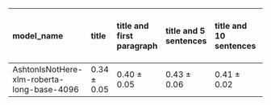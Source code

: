 | model_name                                 | title           | title and first paragraph   | title and 5 sentences   | title and 10 sentences   | title and first sentence each paragraph   | raw text            |
|:-------------------------------------------|:----------------|:----------------------------|:------------------------|:-------------------------|:------------------------------------------|:--------------------|
| AshtonIsNotHere-xlm-roberta-long-base-4096 | 0.34 $\pm$ 0.05 | 0.40 $\pm$ 0.05             | 0.43 $\pm$ 0.06         | 0.41 $\pm$ 0.02          | 0.41 $\pm$ 0.02                           | **0.47 $\pm$ 0.03** |